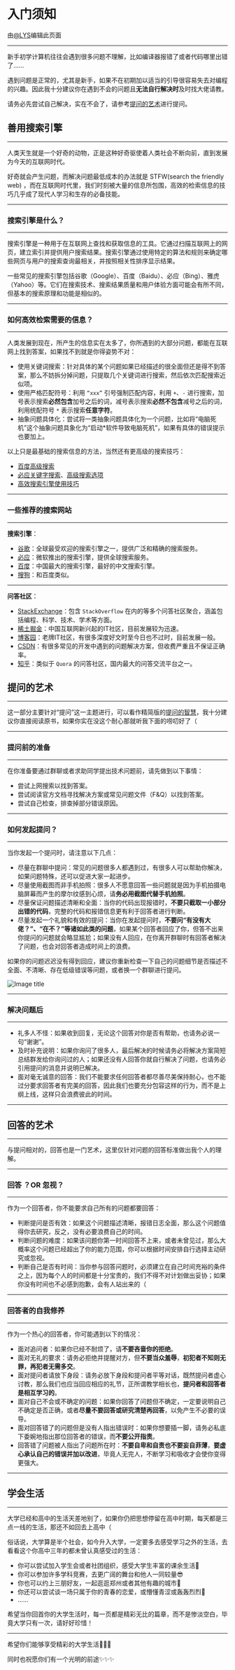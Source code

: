 # 入门须知

由[@LYS](https://lys2021.com/)编辑此页面

****

新手初学计算机往往会遇到很多问题不理解，比如编译器报错了或者代码哪里出错了......

遇到问题是正常的，尤其是新手，如果不在初期加以适当的引导很容易失去对编程的兴趣。因此我十分建议你在遇到不会的问题且**无法自行解决时**及时找大佬请教。

请务必先尝试自己解决，实在不会了，请参考[提问的艺术](#idx1)进行提问。

## 善用搜索引擎

****

人类天生就是一个好奇的动物，正是这种好奇驱使着人类社会不断向前，直到发展为今天的互联网时代。

好奇就会产生问题，而解决问题最低成本的办法就是 STFW(search the friendly web) ，而在互联网时代里，我们时刻被大量的信息所包围，高效的检索信息的技巧几乎成了现代人学习和生存的必备技能。

****

### 搜索引擎是什么？

****

搜索引擎是一种用于在互联网上查找和获取信息的工具。它通过扫描互联网上的网页，建立索引并提供用户搜索结果。搜索引擎通过使用特定的算法和规则来确定哪些网页与用户的搜索查询最相关，并按照相关性排序显示结果。

一些常见的搜索引擎包括谷歌（Google）、百度（Baidu）、必应（Bing）、雅虎（Yahoo）等。它们在搜索技术、搜索结果质量和用户体验方面可能会有所不同，但基本的搜索原理和功能是相似的。

****

### 如何高效检索需要的信息？

****

人类发展到现在，所产生的信息实在太多了，你所遇到的大部分问题，都能在互联网上找到答案，如果找不到就是你得姿势不对：

* 使用关键词搜索：针对具体的某个问题如果已经描述的很全面但还是得不到答案，那么不妨拆分掉问题，只提取几个关键词进行搜索，然后依次匹配搜索近似项。
* 使用严格匹配符号：利用 `“xxx”` 引号强制匹配内容，利用 `+`、`-` 进行搜索，加号表示搜索**必然包含**加号之后的词，减号表示搜索**必然不包含**减号之后的词，利用统配符号 `*` 表示搜索**任意字符**。
* 抽象问题具体化：尝试将一类抽象问题具体化为一个问题，比如将“电脑死机”这个抽象问题具象化为“启动*软件导致电脑死机”，如果有具体的错误提示也要加上。

以上只是最基础的搜索信息的方法，当然还有更高级的搜索技巧：

* [百度高级搜索](https://baike.baidu.com/item/%E9%AB%98%E7%BA%A7%E6%90%9C%E7%B4%A2/1743887?fr=aladdin)
* [必应关键字搜索](https://help.bing.microsoft.com/#apex/bing/zh-CHS/10001/-1)、[高级搜索选项](https://help.bing.microsoft.com/apex/index/18/zh-CHS/10002)
* [高效搜索引擎使用技巧](https://www.bilibili.com/video/BV1w54y1q7uf/?spm_id_from=333.337.search-card.all.click&vd_source=3c2707cbc6a9ebd48fd79fce2071bbf7#t=201.645433)

****

### 一些推荐的搜索网站

****

**搜索引擎**：

* [谷歌](https://www.google.com/)：全球最受欢迎的搜索引擎之一，提供广泛和精确的搜索服务。
* [必应](https://www.bing.com/)：微软推出的搜索引擎，提供全球搜索服务。
* [百度](https://www.baidu.com/)：中国最大的搜索引擎，最好的中文搜索引擎。
* [搜狗](https://www.sogou.com/)：和百度类似。

****

**问答社区**：

* [StackExchange](https://stackexchange.com/)：包含 `StackOverflow` 在内的等多个问答社区聚合，涵盖包括编程、科学、技术、学术等方面。
* [稀土掘金](https://juejin.cn/)：中国互联网新兴起的IT社区，目前发展较为迅速。
* [博客园](https://www.cnblogs.com/)：老牌IT社区，有很多深度好文时至今日也不过时，目前发展一般。
* [CSDN](https://www.csdn.net/?ydreferer=aHR0cHM6Ly93d3cuZ29vZ2xlLmNvbS8%3D)：有很多常见的开发中遇到的问题解决方案，但收费严重且不保证正确率。
* [知乎](https://www.zhihu.com/)：类似于 `Quora` 的问答社区，国内最大的问答交流平台之一。

## <span id = "idx1">提问的艺术</span>

****

这一部分主要针对“提问”这一主题进行，可以看作精简版的[提问的智慧](https://github.com/ryanhanwu/How-To-Ask-Questions-The-Smart-Way/blob/main/README-zh_CN.md)，我十分建议你直接阅读原书，如果你实在没这个耐心那就听我下面的唠叨好了（

****

### 提问前的准备

****

在你准备要通过群聊或者求助同学提出技术问题前，请先做到以下事情：

* 尝试上网搜索以找到答案。
* 尝试阅读官方文档寻找解决方案或常见问题文件（F&Q）以找到答案。
* 尝试自己检查，排查掉部分错误原因。

****

### 如何发起提问？

****

当你发起一个提问时，请注意以下几点：

* 尽量在群聊中提问：常见的问题很多人都遇到过，有很多人可以帮助你解决，如果问题特殊，还可以促进大家一起进步。
* 尽量使用截图而非手机拍照：很多人不愿意回答一些问题就是因为手机拍摄电脑屏幕而产生的摩尔纹感到心烦，请**务必用截图代替手机拍照**。
* 尽量保证问题描述清晰和全面：当你的代码出现报错时，**不要只截取一小部分出错的代码**，完整的代码和报错信息更有利于回答者进行判断。
* 尽量发起一个礼貌和有效的提问：当你在发起提问时，**不要问“有没有大佬？”、“在不？”等诸如此类的问题**，如果某个回答者回应了你，但答不出来你提问的问题就会略显尴尬；如果没有人回应，在你离开群聊时有回答者解决了问题，也会对回答者造成时间上的浪费。

如果你的问题迟迟没有得到回应，建议你重新检查一下自己的问题细节是否描述不全面、不清晰、存在低级错误等问题，或者换一个群聊进行提问。


![Image title](../public/images/前言/FQ.png)

****

### 解决问题后

****

* 礼多人不怪：如果收到回复，无论这个回答对你是否有帮助，也请务必说一句“谢谢”。
* 及时补充说明：如果你询问了很多人，最后解决的时候请务必将解决方案简短总结群发给你询问过的人；如果还没有人回答你就自行解决了问题，也请务必引用提问的消息并说明已解决。
* 面对毫无诚意的回答：我们不能要求任何回答者都尽善尽美保持耐心，也不能过分要求回答者有完美的回答，因此我们也要充分包容这样的行为，而不是上纲上线，这样只会浪费彼此的时间。

****

## 回答的艺术

****

与提问相对的，回答也是一门艺术，这里仅针对问题的回答标准做出我个人的理解。

****

### 回答 ？OR 忽视？

****

作为一个回答者，你不能要求自己所有的问题都要回答：

* 判断提问是否有效：如果这个问题描述清晰，报错日志全面，那么这个问题值得你去研究，反之，没有必要浪费自己的时间。
* 判断问题的难度：如果该问题你第一时间回答不上来，或者未曾见过，那么大概率这个问题已经超出了你的能力范围，你可以根据时间安排自行选择主动研究或忽视。
* 判断自己是否有时间：当你参与回答问题时，必须建立在自己时间充裕的条件之上，因为每个人的时间都是十分宝贵的，我们不得不对计划做出妥协；如果你没有时间也不必感到抱歉，会有人站出来的（

****

### 回答者的自我修养

****

作为一个热心的回答者，你可能遇到以下的情况：

* 面对追问者：如果你已经不耐烦了，请**不要吝啬你的拒绝**。
* 面对无礼的要求：请务必拒绝并提醒对方，但**不要当众羞辱**，**初犯者不知则无罪，再犯者无需多交**。
* 面对提问者请放下身段：请务必放下身段和提问者平等对话，既然提问者虚心讨教，那么我们也应当回应相应的礼节，正所谓教学相长也，**提问者和回答者是相互学习的**。
* 面对自己不会或不确定的问题：如果你回答了问题但不确定，一定要说明自己不确定是否正确，或者**尽量不要回答或研究清楚再回答**，以免产生不必要的误导。
* 面对回答错了的问题但是没有人指出错误时：如果你想要插一脚，请务必私底下委婉地指出那位回答者的错误，而**不要公开指责**。
* 回答错了问题被人指出了问题所在时：**不要自卑和自责也不要妄自菲薄**，**要虚心承认自己的错误并加以改进**，毕竟人无完人，不断学习和吸收才会使你变得更强大。

****

## 学会生活

****

大学已经和高中的生活天差地别了，如果你仍把思想停留在高中时期，每天都是三点一线的生活，那还不如回去上高中（

俗话说，大学算是半个社会，如今升入大学，一定要多去感受学习之外的生活，去看看这个你高中三年的都未曾认真感受过的生活：

* 你可以尝试加入学生会或者社团组织，感受大学生丰富的课余生活🏓
* 你可以参加许多学科竞赛，去更广阔的舞台和他人一同较量😎
* 你也可以约上三朋好友，一起逛逛郑州或者其他有趣的城市🌄
* 你还可以尝试谈一场只属于你的青春的恋爱，或懵懂青涩或轰轰烈烈💞
* ......

希望当你回首你的大学生活时，每一页都是精彩无比的篇章，而不是惨淡空白，毕竟大学只有一次，请好好珍惜！

****

希望你们能够享受精彩的大学生活🎉🎉🎉

同时也祝愿你们有一个光明的前途✨✨✨



